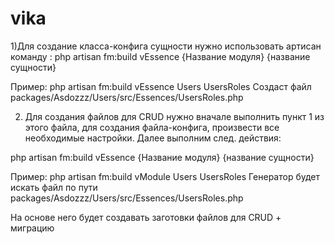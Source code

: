 # vika
1)Для создание класса-конфига сущности нужно использовать артисан команду :
php artisan fm:build vEssence {Название модуля} {название сущности} 

Пример: php artisan fm:build vEssence Users UsersRoles
Создаст файл packages/Asdozzz/Users/src/Essences/UsersRoles.php

2) Для создания файлов для CRUD нужно вначале выполнить пункт 1 из этого файла, для создания файла-конфига, произвести все необходимые настройки. Далее выполним след. действия:

php artisan fm:build vEssence {Название модуля} {название сущности} 

Пример:  php artisan fm:build vModule Users UsersRoles
Генератор будет искать файл по пути packages/Asdozzz/Users/src/Essences/UsersRoles.php

На основе него будет создавать заготовки файлов для CRUD + миграцию




